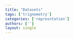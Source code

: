 ```yaml
---
title: "Datasets"
tags: ['trignometry']
categories: ['represntation']
authors: ['']
layout: single
---
```

